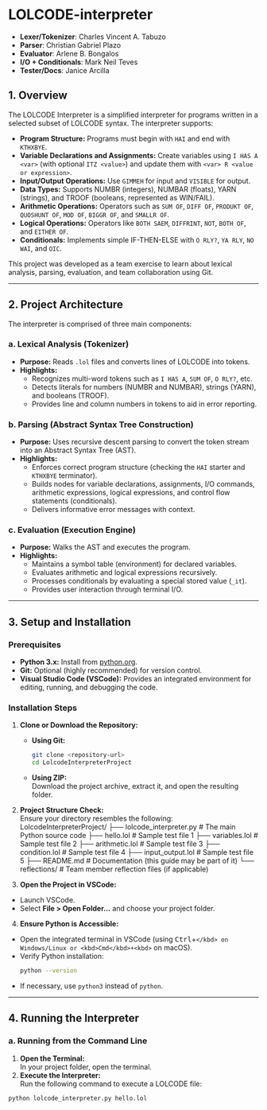 # LOLCODE-interpreter
- **Lexer/Tokenizer**: Charles Vincent A. Tabuzo
- **Parser**: Christian Gabriel Plazo
- **Evaluator**: Arlene B. Bongalos
- **I/O + Conditionals**: Mark Neil Teves
- **Tester/Docs**: Janice Arcilla

## 1. Overview

The LOLCODE Interpreter is a simplified interpreter for programs written in a selected subset of LOLCODE syntax. The interpreter supports:
- **Program Structure:** Programs must begin with `HAI` and end with `KTHXBYE`.
- **Variable Declarations and Assignments:** Create variables using `I HAS A <var>` (with optional `ITZ <value>`) and update them with `<var> R <value or expression>`.
- **Input/Output Operations:** Use `GIMMEH` for input and `VISIBLE` for output.
- **Data Types:** Supports NUMBR (integers), NUMBAR (floats), YARN (strings), and TROOF (booleans, represented as WIN/FAIL).
- **Arithmetic Operations:** Operators such as `SUM OF`, `DIFF OF`, `PRODUKT OF`, `QUOSHUNT OF`, `MOD OF`, `BIGGR OF`, and `SMALLR OF`.
- **Logical Operations:** Operators like `BOTH SAEM`, `DIFFRINT`, `NOT`, `BOTH OF`, and `EITHER OF`.
- **Conditionals:** Implements simple IF-THEN-ELSE with `O RLY?`, `YA RLY`, `NO WAI`, and `OIC`.

This project was developed as a team exercise to learn about lexical analysis, parsing, evaluation, and team collaboration using Git.

---

## 2. Project Architecture

The interpreter is comprised of three main components:

### a. Lexical Analysis (Tokenizer)
- **Purpose:** Reads `.lol` files and converts lines of LOLCODE into tokens.
- **Highlights:**  
  - Recognizes multi-word tokens such as `I HAS A`, `SUM OF`, `O RLY?`, etc.
  - Detects literals for numbers (NUMBR and NUMBAR), strings (YARN), and booleans (TROOF).
  - Provides line and column numbers in tokens to aid in error reporting.

### b. Parsing (Abstract Syntax Tree Construction)
- **Purpose:** Uses recursive descent parsing to convert the token stream into an Abstract Syntax Tree (AST).
- **Highlights:**  
  - Enforces correct program structure (checking the `HAI` starter and `KTHXBYE` terminator).
  - Builds nodes for variable declarations, assignments, I/O commands, arithmetic expressions, logical expressions, and control flow statements (conditionals).
  - Delivers informative error messages with context.

### c. Evaluation (Execution Engine)
- **Purpose:** Walks the AST and executes the program.
- **Highlights:**  
  - Maintains a symbol table (environment) for declared variables.
  - Evaluates arithmetic and logical expressions recursively.
  - Processes conditionals by evaluating a special stored value (`_it`).
  - Provides user interaction through terminal I/O.

---

## 3. Setup and Installation

### Prerequisites
- **Python 3.x:** Install from [python.org](https://www.python.org/downloads/).
- **Git:** Optional (highly recommended) for version control.
- **Visual Studio Code (VSCode):** Provides an integrated environment for editing, running, and debugging the code.

### Installation Steps

1. **Clone or Download the Repository:**
   - **Using Git:**
     ```bash
     git clone <repository-url>
     cd LolcodeInterpreterProject
     ```
   - **Using ZIP:**  
     Download the project archive, extract it, and open the resulting folder.

2. **Project Structure Check:**  
   Ensure your directory resembles the following:
   LolcodeInterpreterProject/
├── lolcode_interpreter.py   # The main Python source code
├── hello.lol                # Sample test file 1
├── variables.lol            # Sample test file 2
├── arithmetic.lol           # Sample test file 3
├── condition.lol            # Sample test file 4
├── input_output.lol         # Sample test file 5
├── README.md                # Documentation (this guide may be part of it)
└── reflections/             # Team member reflection files (if applicable)


3. **Open the Project in VSCode:**
- Launch VSCode.
- Select **File > Open Folder...** and choose your project folder.

4. **Ensure Python is Accessible:**
- Open the integrated terminal in VSCode (using <kbd>Ctrl</kbd>+<kbd>`</kbd> on Windows/Linux or <kbd>Cmd</kbd>+<kbd>`</kbd> on macOS).
- Verify Python installation:
  ```bash
  python --version
  ```
- If necessary, use `python3` instead of `python`.

---

## 4. Running the Interpreter

### a. Running from the Command Line
1. **Open the Terminal:**  
In your project folder, open the terminal.
2. **Execute the Interpreter:**  
Run the following command to execute a LOLCODE file:
```bash
python lolcode_interpreter.py hello.lol
